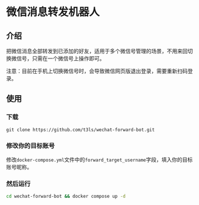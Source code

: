# 微信消息转发机器人

## 介绍

把微信消息全部转发到已添加的好友，适用于多个微信号管理的场景，不用来回切换微信号，只需在一个微信号上操作即可。

注意：目前在手机上切换微信号时，会导致微信网页版退出登录，需要重新扫码登录。

## 使用

### 下载

```shell
git clone https://github.com/t3ls/wechat-forward-bot.git
```

### 修改你的目标账号

修改`docker-compose.yml`文件中的`forward_target_username`字段，填入你的目标账号昵称。

### 然后运行

```bash
cd wechat-forward-bot && docker compose up -d
```

